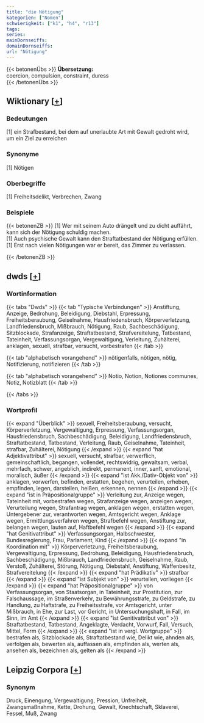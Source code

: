 ```yaml
---
title: "die Nötigung"
kategorien: ["Nomen"]
schwierigkeit: ["k1", "h4", "r13"]
tags:
series:
mainDornseiffs:
domainDornseiffs:
url: "Nötigung"
---
```


{{< betonenÜbs >}}
**Übersetzung:**  
coercion, compulsion, constraint, duress  
{{< /betonenÜbs >}}

## Wiktionary [[+](https://de.wiktionary.org/wiki/Nötigung)]

### Bedeutungen
[1] ein Strafbestand, bei dem auf unerlaubte Art mit Gewalt gedroht wird, um ein Ziel zu erreichen  

### Synonyme
[1] Nötigen  

### Oberbegriffe
[1] Freiheitsdelikt, Verbrechen, Zwang  

### Beispiele
{{< betonenZB >}}
[1] Wer mit seinem Auto drängelt und zu dicht auffährt, kann sich der Nötigung schuldig machen.  
[1] Auch psychische Gewalt kann den Straftatbestand der Nötigung erfüllen.  
[1] Erst nach vielen Nötigungen war er bereit, das Zimmer zu verlassen.  

{{< /betonenZB >}}


## dwds [[+](https://www.dwds.de/wb/Nötigung)]

### Wortinformation
{{< tabs "Dwds" >}}
{{< tab "Typische Verbindungen" >}}
Anstiftung, Anzeige, Bedrohung, Beleidigung, Diebstahl, Erpressung, Freiheitsberaubung, Geiselnahme, Hausfriedensbruch, Körperverletzung, Landfriedensbruch, Mißbrauch, Nötigung, Raub, Sachbeschädigung, Sitzblockade, Strafanzeige, Straftatbestand, Strafvereitelung, Tatbestand, Tateinheit, Verfassungsorgan, Vergewaltigung, Verleitung, Zuhälterei, anklagen, sexuell, strafbar, versucht, vorbestrafen
{{< /tab >}}

{{< tab "alphabetisch vorangehend" >}}
nötigenfalls, nötigen, nötig, Notifizierung, notifizieren
{{< /tab >}}

{{< tab "alphabetisch vorangehend" >}}
Notio, Notion, Notiones communes, Notiz, Notizblatt
{{< /tab >}}

{{< /tabs >}}

### Wortprofil
{{< expand "Überblick" >}} sexuell, Freiheitsberaubung, versucht, Körperverletzung, Vergewaltigung, Erpressung, Verfassungsorgan, Hausfriedensbruch, Sachbeschädigung, Beleidigung, Landfriedensbruch, Straftatbestand, Tatbestand, Verleitung, Raub, Geiselnahme, Tateinheit, strafbar, Zuhälterei, Nötigung {{< /expand >}}
{{< expand "hat Adjektivattribut" >}} sexuell, versucht, strafbar, verwerflich, gemeinschaftlich, begangen, vollendet, rechtswidrig, gewaltsam, verbal, mehrfach, schwer, angeblich, indirekt, permanent, inner, sanft, emotional, moralisch, äußer {{< /expand >}}
{{< expand "ist Akk./Dativ-Objekt von" >}} anklagen, vorwerfen, befinden, erstatten, begehen, verurteilen, erheben, empfinden, legen, darstellen, heißen, erkennen, nennen {{< /expand >}}
{{< expand "ist in Präpositionalgruppe" >}} Verleitung zur, Anzeige wegen, Tateinheit mit, vorbestrafen wegen, Strafanzeige wegen, anzeigen wegen, Verurteilung wegen, Strafantrag wegen, anklagen wegen, erstatten wegen, Untergebener zur, verantworten wegen, Amtsgericht wegen, Anklage wegen, Ermittlungsverfahren wegen, Strafbefehl wegen, Anstiftung zur, belangen wegen, lauten auf, Haftbefehl wegen {{< /expand >}}
{{< expand "hat Genitivattribut" >}} Verfassungsorgan, Halbschwester, Bundesregierung, Frau, Parlament, Kind {{< /expand >}}
{{< expand "in Koordination mit" >}} Körperverletzung, Freiheitsberaubung, Vergewaltigung, Erpressung, Bedrohung, Beleidigung, Hausfriedensbruch, Sachbeschädigung, Mißbrauch, Landfriedensbruch, Geiselnahme, Raub, Verstoß, Zuhälterei, Störung, Nötigung, Diebstahl, Anstiftung, Waffenbesitz, Strafvereitelung {{< /expand >}}
{{< expand "hat Prädikativ" >}} strafbar {{< /expand >}}
{{< expand "ist Subjekt von" >}} verurteilen, vorliegen {{< /expand >}}
{{< expand "hat Präpositionalgruppe" >}} von Verfassungsorgan, von Staatsorgan, in Tateinheit, zur Prostitution, zur Falschaussage, im Straßenverkehr, zu Bewährungsstrafe, zu Geldstrafe, zu Handlung, zu Haftstrafe, zu Freiheitsstrafe, vor Amtsgericht, unter Mißbrauch, in Ehe, zur Last, vor Gericht, in Untersuchungshaft, in Fall, im Sinn, im Amt {{< /expand >}}
{{< expand "ist Genitivattribut von" >}} Straftatbestand, Tatbestand, Angeklagte, Verdacht, Vorwurf, Fall, Versuch, Mittel, Form {{< /expand >}}
{{< expand "ist in vergl. Wortgruppe" >}} bestrafen als, Sitzblockade als, Straftatbestand wie, Delikt wie, ahnden als, verfolgen als, bewerten als, auffassen als, empfinden als, werten als, ansehen als, bezeichnen als, gelten als {{< /expand >}}

## Leipzig Corpora [[+](https://corpora.uni-leipzig.de/en/res?word=Nötigung&corpusId=deu_newscrawl-public_2018)]


### Synonym
Druck, Einengung, Vergewaltigung, Pression, Unfreiheit, Zwangsmaßnahme, Kette, Drohung, Gewalt, Knechtschaft, Sklaverei, Fessel, Muß, Zwang

